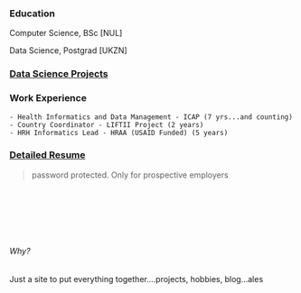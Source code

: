 ### Education

Computer Science, BSc [NUL]

Data Science, Postgrad [UKZN]

### [Data Science Projects](https://kgatman.github.io/datascience/)

### Work Experience

    - Health Informatics and Data Management - ICAP (7 yrs...and counting)
    - Country Coordinator - LIFTII Project (2 years)
    - HRH Informatics Lead - HRAA (USAID Funded) (5 years)

### [Detailed Resume](https://tr.ee/7GHq57WMjX)
    
> password protected. Only for prospective employers

<br>
<br>
<br>
<br>
<br>

###### Why?
Just a site to put everything together....projects, hobbies, blog...ales 
